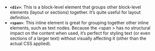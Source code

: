 * **`<div>`**: This is a block-level element that groups other block-level elements (layout or sections) together. It’s quite useful for layout definition.  
* **`<span>`**: This inline element is great for grouping together other inline elements, such as text nodes. Because the \<span \> has no structural impact on the content when used, it’s perfect for styling text (or even sections of a larger text) without visually affecting it (other than the actual CSS applied).